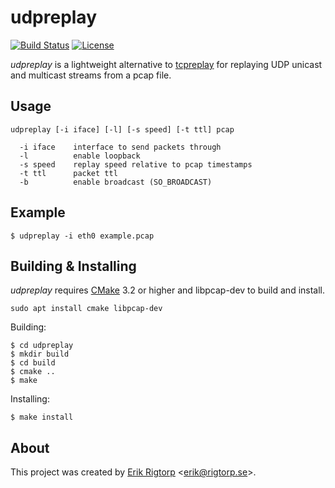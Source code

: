 # udpreplay

[![Build Status](https://travis-ci.org/rigtorp/udpreplay.svg?branch=master)](https://travis-ci.org/rigtorp/udpreplay)
[![License](https://img.shields.io/badge/license-MIT-blue.svg)](https://raw.githubusercontent.com/rigtorp/udpreplay/master/LICENSE)

*udpreplay* is a lightweight alternative
to [tcpreplay](http://tcpreplay.appneta.com/) for replaying UDP
unicast and multicast streams from a pcap file.

## Usage

```
udpreplay [-i iface] [-l] [-s speed] [-t ttl] pcap

  -i iface    interface to send packets through
  -l          enable loopback
  -s speed    replay speed relative to pcap timestamps
  -t ttl      packet ttl
  -b          enable broadcast (SO_BROADCAST)
```

## Example

```
$ udpreplay -i eth0 example.pcap
```

## Building & Installing

*udpreplay* requires [CMake](https://cmake.org/) 3.2 or higher 
and libpcap-dev to build and install.

```
sudo apt install cmake libpcap-dev
```

Building:

```
$ cd udpreplay
$ mkdir build
$ cd build
$ cmake ..
$ make
```

Installing:

```
$ make install
```

## About

This project was created by [Erik Rigtorp](http://rigtorp.se)
<[erik@rigtorp.se](mailto:erik@rigtorp.se)>.
